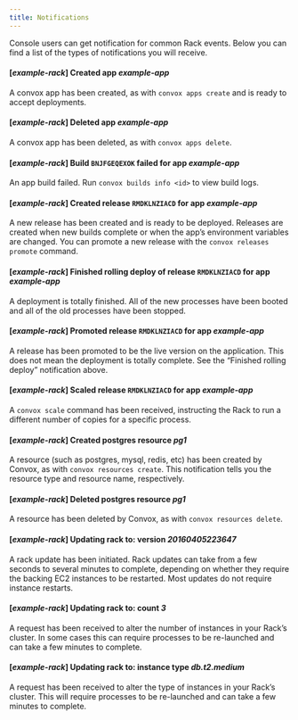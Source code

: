 ```yaml
---
title: Notifications
---
```


Console users can get notification for common Rack events. Below you can find a list of the types of notifications you will receive.

#### [*example-rack*] Created app *example-app*

A convox app has been created, as with `convox apps create` and is ready to accept deployments.

#### [*example-rack*] Deleted app *example-app*

A convox app has been deleted, as with `convox apps delete`.

#### [*example-rack*] Build `BNJFGEQEXOK` failed for app *example-app*

An app build failed. Run `convox builds info <id>` to view build logs.

#### [*example-rack*] Created release `RMDKLNZIACD` for app *example-app*

A new release has been created and is ready to be deployed. Releases are created when new builds complete or when the app’s environment variables are changed. You can promote a new release with the `convox releases promote` command.

#### [*example-rack*] Finished rolling deploy of release `RMDKLNZIACD` for app *example-app*

A deployment is totally finished. All of the new processes have been booted and all of the old processes have been stopped.

#### [*example-rack*] Promoted release `RMDKLNZIACD` for app *example-app*

A release has been promoted to be the live version on the application. This does not mean the deployment is totally complete. See the “Finished rolling deploy” notification above.

#### [*example-rack*] Scaled release `RMDKLNZIACD` for app *example-app*

A `convox scale` command has been received, instructing the Rack to run a different number of copies for a specific process.

#### [*example-rack*] Created postgres resource *pg1*

A resource (such as postgres, mysql, redis, etc) has been created by Convox, as with `convox resources create`. This notification tells you the resource type and resource name, respectively.

#### [*example-rack*] Deleted postgres resource *pg1*

A resource has been deleted by Convox, as with `convox resources delete`.

#### [*example-rack*] Updating rack to: version *20160405223647*

A rack update has been initiated. Rack updates can take from a few seconds to several minutes to complete, depending on whether they require the backing EC2 instances to be restarted. Most updates do not require instance restarts.

#### [*example-rack*] Updating rack to: count *3*

A request has been received to alter the number of instances in your Rack’s cluster. In some cases this can require processes to be re-launched and can take a few minutes to complete.

#### [*example-rack*] Updating rack to: instance type *db.t2.medium*

A request has been received to alter the type of instances in your Rack’s cluster. This will require processes to be re-launched and can take a few minutes to complete.
